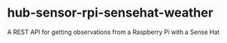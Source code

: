 # hub-sensor-rpi-sensehat-weather
A REST API for getting observations from a Raspberry Pi with a Sense Hat
